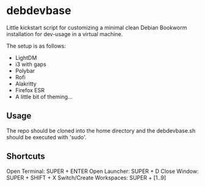 # debdevbase
Little kickstart script for customizing a minimal clean Debian Bookworm installation for dev-usage in a virtual machine.

The setup is as follows:
 - LightDM
 - i3 with gaps
 - Polybar
 - Rofi
 - Alakritty
 - Firefox ESR
 - A little bit of theming...

## Usage
The repo should be cloned into the home directory and the debdevbase.sh should be executed with 'sudo'.

## Shortcuts
Open Terminal: SUPER + ENTER
Open Launcher: SUPER + D
Close Window: SUPER + SHIFT + X
Switch/Create Workspaces: SUPER + [1..9]
